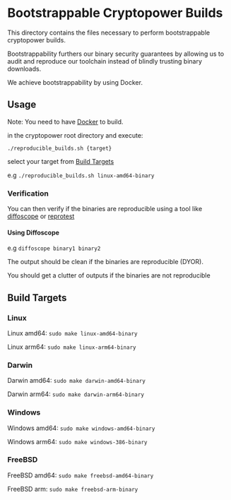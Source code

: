 # Bootstrappable Cryptopower Builds

This directory contains the files necessary to perform bootstrappable cryptopower builds.

Bootstrappability furthers our binary security guarantees by allowing us to audit and reproduce our toolchain instead of blindly trusting binary downloads.

We achieve bootstrappability by using Docker.

## Usage

Note: You need to have [Docker](https://www.docker.com/) to build.

in the cryptopower root directory and execute:

`./reproducible_builds.sh {target}`

select your target from [Build Targets](https://github.com/crypto-power/cryptopower/tree/master/reproduciblebuilds#build-targets)

e.g `./reproducible_builds.sh linux-amd64-binary`

### Verification

You can then verify if the binaries are reproducible using a tool like [diffoscope](https://diffoscope.org/) or [reprotest](https://salsa.debian.org/reproducible-builds/reprotest)

#### Using Diffoscope

e.g `diffoscope binary1 binary2`

The output should be clean if the binaries are reproducible (DYOR).

You should get a clutter of outputs if the binaries are not reproducible

## Build Targets

### Linux

Linux amd64:
`sudo make linux-amd64-binary`

Linux arm64:
`sudo make linux-arm64-binary`

### Darwin

Darwin amd64:
`sudo make darwin-amd64-binary`

Darwin arm64:
`sudo make darwin-arm64-binary`

### Windows

Windows amd64:
`sudo make windows-amd64-binary`

Windows arm64:
`sudo make windows-386-binary`

### FreeBSD

FreeBSD amd64:
`sudo make freebsd-amd64-binary`

FreeBSD arm:
`sudo make freebsd-arm-binary`